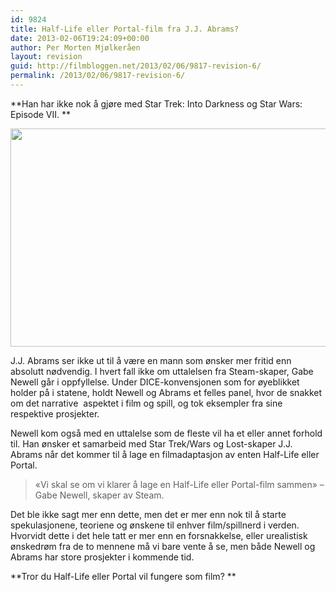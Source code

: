 ```yaml
---
id: 9824
title: Half-Life eller Portal-film fra J.J. Abrams?
date: 2013-02-06T19:24:09+00:00
author: Per Morten Mjølkeråen
layout: revision
guid: http://filmbloggen.net/2013/02/06/9817-revision-6/
permalink: /2013/02/06/9817-revision-6/
---
```

**Han har ikke nok å gjøre med Star Trek: Into Darkness og Star Wars: Episode VII. **

<a href="http://filmbloggen.net/?attachment_id=9818" rel="attachment wp-att-9818"><img class="alignnone size-full wp-image-9818" src="http://filmbloggen.net/wp-content/uploads//2013/02/jjgabe530.jpg" alt="" width="530" height="349" /></a>

J.J. Abrams ser ikke ut til å være en mann som ønsker mer fritid enn absolutt nødvendig. I hvert fall ikke om uttalelsen fra Steam-skaper, Gabe Newell går i oppfyllelse. Under DICE-konvensjonen som for øyeblikket holder på i statene, holdt Newell og Abrams et felles panel, hvor de snakket om det narrative  aspektet i film og spill, og tok eksempler fra sine respektive prosjekter.

Newell kom også med en uttalelse som de fleste vil ha et eller annet forhold til. Han ønsker et samarbeid med Star Trek/Wars og Lost-skaper J.J. Abrams når det kommer til å lage en filmadaptasjon av enten Half-Life eller Portal.

> &laquo;Vi skal se om vi klarer å lage en Half-Life eller Portal-film sammen&raquo; &#8211; Gabe Newell, skaper av Steam.

Det ble ikke sagt mer enn dette, men det er mer enn nok til å starte spekulasjonene, teoriene og ønskene til enhver film/spillnerd i verden. Hvorvidt dette i det hele tatt er mer enn en forsnakkelse, eller urealistisk ønskedrøm fra de to mennene må vi bare vente å se, men både Newell og Abrams har store prosjekter i kommende tid.

**Tror du Half-Life eller Portal vil fungere som film? **